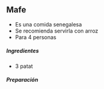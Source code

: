 ## Mafe

* Es una comida senegalesa
* Se recomienda servirla con arroz
* Para 4 personas

##### Ingredientes
* 3 patat


##### Preparación